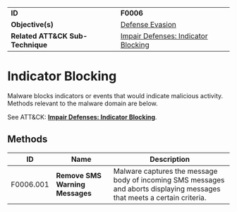 |||
|---|---|
|**ID**|**F0006**|
|**Objective(s)**|[Defense Evasion](https://github.com/MBCProject/mbc-markdown/tree/master/defense-evasion)|
|**Related ATT&CK Sub-Technique**|[Impair Defenses: Indicator Blocking](https://attack.mitre.org/techniques/T1562/006/)|


Indicator Blocking
==================
Malware blocks indicators or events that would indicate malicious activity. Methods relevant to the malware domain are below. 

See ATT&CK: [**Impair Defenses: Indicator Blocking**](https://attack.mitre.org/techniques/T1562/006/).

Methods
-------
|ID|Name|Description|
|---|---|---|
|F0006.001|**Remove SMS Warning Messages**|Malware captures the message body of incoming SMS messages and aborts displaying messages that meets a certain criteria.|
